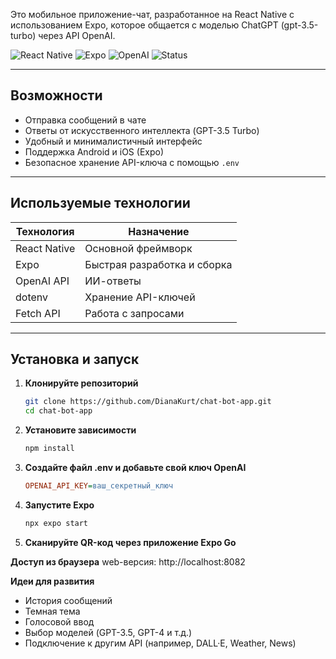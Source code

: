 Это мобильное приложение-чат, разработанное на React Native с использованием Expo, которое общается с моделью ChatGPT (gpt-3.5-turbo) через API OpenAI.

![React Native](https://img.shields.io/badge/React%20Native-blue?logo=react)
![Expo](https://img.shields.io/badge/Expo-000020?logo=expo)
![OpenAI](https://img.shields.io/badge/OpenAI-412991?logo=openai)
![Status](https://img.shields.io/badge/Status-Working-brightgreen)

---

## Возможности

-  Отправка сообщений в чате
-  Ответы от искусственного интеллекта (GPT-3.5 Turbo)
-  Удобный и минималистичный интерфейс
-  Поддержка Android и iOS (Expo)
-  Безопасное хранение API-ключа с помощью `.env`

---

## Используемые технологии

| Технология     | Назначение                      |
|----------------|---------------------------------|
| React Native   | Основной фреймворк              |
| Expo           | Быстрая разработка и сборка     |
| OpenAI API     | ИИ-ответы                       |
| dotenv         | Хранение API-ключей             |
| Fetch API      | Работа с запросами              |

---


##  Установка и запуск

1. **Клонируйте репозиторий**
   ```bash
   git clone https://github.com/DianaKurt/chat-bot-app.git
   cd chat-bot-app

2. **Установите зависимости**
    ```bash
    npm install
3. **Создайте файл .env и добавьте свой ключ OpenAI**
   ```ini
   OPENAI_API_KEY=ваш_секретный_ключ
   
4. **Запустите Expo**
   ```bash
   npx expo start
   
5. **Сканируйте QR-код через приложение Expo Go**


**Доступ из браузера**
web-версия:
http://localhost:8082

**Идеи для развития**
- История сообщений
- Темная тема 
- Голосовой ввод 
- Выбор моделей (GPT-3.5, GPT-4 и т.д.)
- Подключение к другим API (например, DALL·E, Weather, News)
